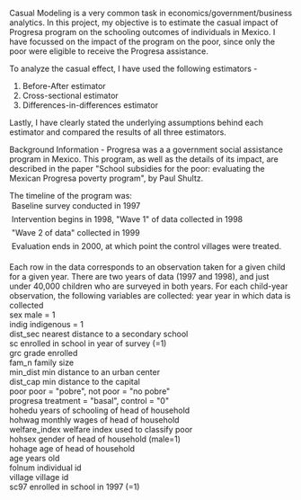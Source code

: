 Casual Modeling is a very common task in economics/government/business analytics. In this project, my objective is to estimate the casual impact of Progresa program on the schooling outcomes of individuals in Mexico. I have focussed on the impact of the program on the poor, since only the poor were eligible to receive the Progresa assistance.

To analyze the casual effect, I have used the following estimators -
1. Before-After estimator
2. Cross-sectional estimator
3. Differences-in-differences estimator

Lastly, I have clearly stated the underlying assumptions behind each estimator and compared the results of all three estimators.

Background Information - Progresa was a a government social assistance program in Mexico. This program, as well as the details
of its impact, are described in the paper "School subsidies for the poor: evaluating the Mexican Progresa
poverty program", by Paul Shultz.

The timeline of the program was: <br>
 Baseline survey conducted in 1997 <br>
 Intervention begins in 1998, "Wave 1" of data collected in 1998 <br>
 "Wave 2 of data" collected in 1999 <br>
 Evaluation ends in 2000, at which point the control villages were treated. <br>

Each row in the data corresponds to an observation taken for a given child for a given year. There are two years of data (1997 and 1998), and just under 40,000 children who are surveyed in both years. For each child-year observation, the following variables are collected:
year year in which data is collected <br>
sex male = 1 <br>
indig indigenous = 1 <br>
dist_sec nearest distance to a secondary school <br>
sc enrolled in school in year of survey (=1) <br>
grc grade enrolled <br>
fam_n family size <br>
min_dist min distance to an urban center <br>
dist_cap min distance to the capital <br>
poor poor = "pobre", not poor = "no pobre" <br>
progresa treatment = "basal", control = "0" <br>
hohedu years of schooling of head of household <br>
hohwag monthly wages of head of household <br>
welfare_index welfare index used to classify poor <br>
hohsex gender of head of household (male=1) <br>
hohage age of head of household <br>
age years old <br>
folnum individual id <br>
village village id <br>
sc97 enrolled in school in 1997 (=1) <br>
